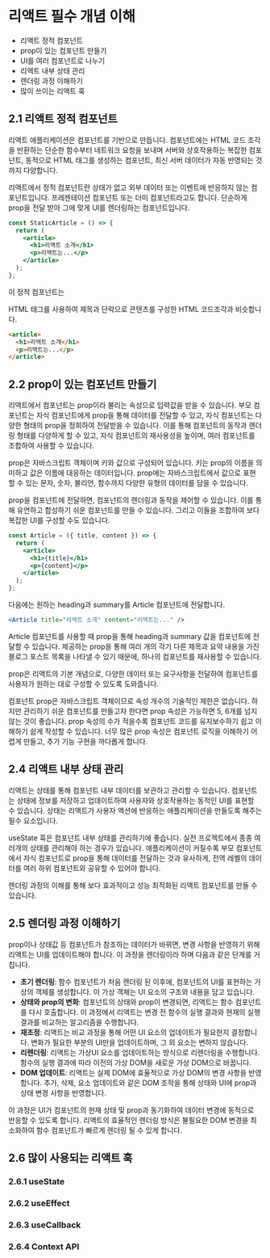# 리액트 필수 개념 이해

- 리액트 정적 컴포넌트
- prop이 있는 컴포넌트 만들기
- UI를 여러 컴포넌트로 나누기
- 리액트 내부 상태 관리
- 렌더링 과정 이해하기
- 많이 쓰이는 리액트 훅

## 2.1 리액트 정적 컴포넌트

리액트 애플리케이션은 컴포넌트를 기반으로 만듭니다. 컴포넌트에는 HTML 코드 조각을 반환하는 단순한 함수부터 네트워크 요청을 보내며 서버와 상호작용하는 복잡한 컴포넌트, 동적으로 HTML 태그를 생성하는 컴포넌트, 최신 서버 데이터가 자동 반영되는 것까지 다양합니다.

리액트에서 정적 컴포넌트란 상태가 없고 외부 데이터 또는 이벤트에 반응하지 않는 컴포넌트입니다. 프레젠테이션 컴포넌트 또는 더미 컴포넌트라고도 합니다.
단순하게 prop을 전달 받아 그에 맞게 UI를 렌더링하는 컴포넌트입니다.

```jsx
const StaticArticle = () => {
  return (
    <article>
      <h1>리액트 소개</h1>
      <p>리액트는...</p>
    </article>
  );
};
```

이 정적 컴포넌트는 <article> HTML 태그를 사용하여 제목과 단락으로 콘텐츠를 구성한 HTML 코드조각과 비슷합니다.

```html
<article>
  <h1>리액트 소개</h1>
  <p>리액트는...</p>
</article>
```

## 2.2 prop이 있는 컴포넌트 만들기

리액트에서 컴포넌트는 prop이라 불리는 속성으로 입력값을 받을 수 있습니다. 부모 컴포넌트는 자식 컴포넌트에게 prop을 통해 데이터를 전달할 수 있고, 자식 컴포넌트는 다양한 형태의 prop을 정희하여 전달받을 수 있습니다. 이를 통해 컴포넌트의 동작과 렌더링 형태를 다양하게 할 수 있고, 자식 컴포넌트의 재사용성을 높이며, 여러 컴포넌트를 조합하여 사용할 수 있습니다.

prop은 자바스크립트 객체이며 키와 값으로 구성되어 있습니다. 키는 prop의 이름을 의미하고 값은 이름에 대응하는 데이터입니다.
prop에는 자바스크립트에서 값으로 표현할 수 있는 문자, 숫자, 불리언, 함수까지 다양한 유형의 데이터를 담을 수 있습니다.

prop을 컴포넌트에 전달하면, 컴포넌트의 렌더링과 동작을 제어할 수 있습니다.
이를 통해 유연하고 합성하기 쉬운 컴포넌트를 만들 수 있습니다. 그리고 이들을 조합하여 보다 복잡한 UI를 구성할 수도 있습니다.

```jsx
const Article = ({ title, content }) => {
  return (
    <article>
      <h1>{title}</h1>
      <p>{content}</p>
    </article>
  );
};
```

다음에는 원하는 heading과 summary를 Article 컴포넌트에 전달합니다.

```jsx
<Article title="리액트 소개" content="리액트는..." />
```

Article 컴포넌트를 사용할 때 prop을 통해 heading과 summary 값을 컴포넌트에 전달할 수 있습니다.
제공하는 prop을 통해 여러 개의 각기 다른 제목과 요약 내용을 가진 블로그 포스트 목록을 나타낼 수 있기 때문에, 하나의 컴포넌트를 재사용할 수 있습니다.

prop은 리액트의 기본 개념으로, 다양한 데이터 또는 요구사항을 전달하여 컴포넌트를 사용자가 원하는 대로 구성할 수 있도록 도와줍니다.

컴포넌트 prop은 자바스크립트 객체이므로 속성 개수의 기술적인 제한은 없습니다. 하지만 관리하기 쉬운 컴포넌트를 만들고자 한다면 prop 속성은 가능하면 5, 6개를 넘지 않는 것이 좋습니다. prop 속성의 수가 적을수록 컴포넌트 코드를 유지보수하기 쉽고 이해하기 쉽게 작성할 수 있습니다. 너무 많은 prop 속성은 컴포넌트 로직을 이해하기 어렵게 만들고, 추가 기능 구현을 까다롭게 합니다.

## 2.4 리액트 내부 상태 관리

리액트는 상태를 통해 컴포넌트 내부 데이터를 보관하고 관리할 수 있습니다.
컴포넌트는 상태에 정보를 저장하고 업데이트하여 사용자와 상호작용하는 동적인 UI를 표현할 수 있습니다. 상태는 리액트가 사용자 액션에 반응하는 애플리케이션을 만들도록 해주는 필수 요소입니다.

useState 훅은 컴포넌트 내부 상태를 관리하기에 좋습니다. 실전 프로젝트에서 종종 여러개의 상태를 관리해야 하는 경우가 있습니다.
애플리케이션이 커질수록 부모 컴포넌트에서 자식 컴포넌트로 prop을 통해 데이터를 전달하는 것과 유사하게, 전역 레벨의 데이터를 여러 하위 컴포넌트와 공유할 수 있어야 합니다.

렌더링 과정의 이해를 통해 보다 효과적이고 성능 최적화된 리액트 컴포넌트를 만들 수 있습니다.

## 2.5 렌더링 과정 이해하기

prop이나 상태값 등 컴포넌트가 참조하는 데이터가 바뀌면, 변경 사항을 반영하기 위해 리액트는 UI를 업데이트해야 합니다. 이 과정을 렌더링이라 하며 다음과 같은 단계를 거칩니다.

- **초기 렌더링**: 함수 컴포넌트가 처음 렌더링 된 이후에, 컴포넌트의 UI를 표현하는 가상의 객체를 생성합니다. 이 가상 객체는 UI 요소의 구조와 내용을 담고 있습니다.
- **상태와 prop의 변화**: 컴포넌트의 상태와 prop이 변경되면, 리액트는 함수 컴포넌트를 다시 호출합니다. 이 과정에서 리액트는 변경 전 함수의 실행 결과와 현재의 실행 결과를 비교하는 알고리즘을 수행합니다.
- **재조정**: 리액트는 비교 과정을 통해 어떤 UI 요소의 업데이트가 필요한지 결정합니다. 변화가 필요한 부분의 UI만을 업데이트하며, 그 외 요소는 변하지 않습니다.
- **리렌더링**: 리액트는 가상UI 요소를 업데이트하는 방식으로 리렌더링을 수행합니다. 함수의 실행 결과에 따라 이전의 가상 DOM을 새로운 가상 DOM으로 바꿉니다.
- **DOM 업데이트**: 리액트는 실제 DOM에 효율적으로 가상 DOM의 변경 사항을 반영합니다. 추가, 삭제, 요소 업데이트와 같은 DOM 조작을 통해 상태와 UI에 prop과 상태 변경 사항을 반영합니다.

이 과정은 UI가 컴포넌트의 현재 상태 및 prop과 동기화하여 데이터 변경에 동적으로 반응할 수 있도록 합니다.
리액트의 효율적인 렌더링 방식은 불필요한 DOM 변경을 최소화하여 함수 컴포넌트가 빠르게 렌더링 될 수 있게 합니다.

## 2.6 많이 사용되는 리액트 훅

### 2.6.1 useState

### 2.6.2 useEffect

### 2.6.3 useCallback

### 2.6.4 Context API
